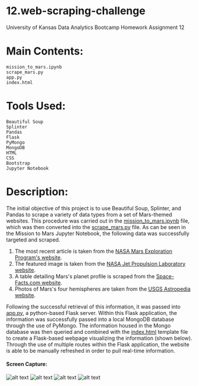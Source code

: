 # 12.web-scraping-challenge
University of Kansas Data Analytics Bootcamp Homework Assignment 12

# Main Contents:
    mission_to_mars.ipynb
    scrape_mars.py
    app.py
    index.html
# Tools Used:
    Beautiful Soup
    Splinter
    Pandas
    Flask
    PyMongo
    MongoDB
    HTML
    CSS
    Bootstrap
    Jupyter Notebook

# Description:

The initial objective of this project is to use Beautiful Soup, Splinter, and Pandas to scrape a variety of data types from a set of Mars-themed websites. This procedure was carried out in the [mission_to_mars.ipynb](https://github.com/blhawkins/theRedPlanet/blob/main/mission_to_mars.ipynb) file, which was then converted into the [scrape_mars.py](https://github.com/blhawkins/theRedPlanet/blob/main/scrape_mars.py) file. As can be seen in the Mission to Mars Jupyter Notebook, the following data was successfully targeted and scraped.
1. The most recent article is taken from the [NASA Mars Exploration Program's website](https://mars.nasa.gov/news/?page=0&per_page=40&order=publish_date+desc%2Ccreated_at+desc&search=&category=19%2C165%2C184%2C204&blank_scope=Latest).
2. The featured image is taken from the [NASA Jet Propulsion Laboratory website](https://www.jpl.nasa.gov/spaceimages/?search=&category=Mars).
3. A table detailing Mars's planet profile is scraped from the [Space-Facts.com website](https://space-facts.com/mars/).
4. Photos of Mars's four hemispheres are taken from the [USGS Astropedia website](https://astrogeology.usgs.gov/search/results?q=hemisphere+enhanced&k1=target&v1=Mars).

Following the successful retrieval of this information, it was passed into [app.py](https://github.com/blhawkins/theRedPlanet/blob/main/app.py), a python-based Flask server. Within this Flask application, the information was successfully passed into a local MongoDB database through the use of PyMongo. The information housed in the Mongo database was then queried and combined with the [index.html](https://github.com/blhawkins/theRedPlanet/blob/main/templates/index.html) template file to create a Flask-based webpage visualizing the information (shown below). Through the use of multiple routes within the Flask application, the website is able to be manually refreshed in order to pull real-time information.

#### Screen Capture:
![alt text](https://github.com/blhawkins/theRedPlanet/blob/main/Screenshots/screenshot1.png 'Screenshot 1 [Top of Page]')
![alt text](https://github.com/blhawkins/theRedPlanet/blob/main/Screenshots/screenshot2.png 'Screenshot 2')
![alt text](https://github.com/blhawkins/theRedPlanet/blob/main/Screenshots/screenshot3.png 'Screenshot 3')
![alt text](https://github.com/blhawkins/theRedPlanet/blob/main/Screenshots/screenshot4.png 'Screenshot 4 [Bottom of Page]')

